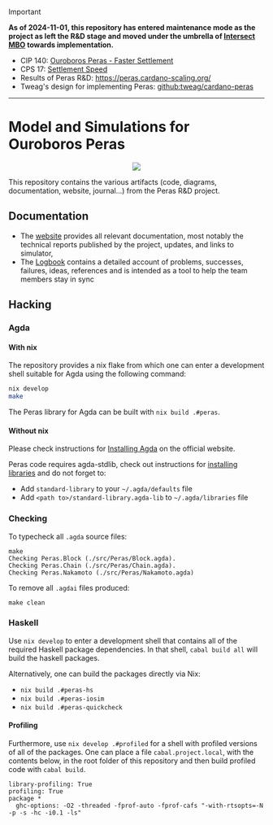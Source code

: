 > [!IMPORTANT]
>
> **As of 2024-11-01, this repository has entered maintenance mode as the project as left the R&D stage and moved under the umbrella of [Intersect MBO](https://www.intersectmbo.org/) towards implementation.**
> - CIP 140: [Ouroboros Peras - Faster Settlement](https://cips.cardano.org/cip/CIP-0140)
> - CPS 17: [Settlement Speed](https://cips.cardano.org/cps/CPS-0017)
> - Results of Peras R&D: https://peras.cardano-scaling.org/
> - Tweag's design for implementing Peras: [github:tweag/cardano-peras](https://github.com/tweag/cardano-peras)

---

# Model and Simulations for Ouroboros Peras

<div align="center">
  <a href="https://github.com/input-output-hk/peras-design/actions/workflows/ci.yaml"><img src="https://github.com/input-output-hk/peras-design/actions/workflows/ci.yaml/badge.svg" /></a>
</div>

This repository contains the various artifacts (code, diagrams, documentation, website, journal...) from the Peras R&D project.

## Documentation

* The [website](https://peras.cardano-scaling.org) provides all relevant documentation, most notably the technical reports published by the project, updates, and links to simulator,
* The [Logbook](Logbook.md) contains a detailed account of problems,
  successes, failures, ideas, references and is intended as a tool to
  help the team members stay in sync

## Hacking

### Agda

#### With nix

The repository provides a nix flake from which one can enter a development shell suitable for Agda using the following command:

```bash
nix develop
make
```

The Peras library for Agda can be built with `nix build .#peras`.

#### Without nix

Please check instructions for [Installing Agda](https://agda.readthedocs.io/en/latest/getting-started/installation.html) on the official website.

Peras code requires agda-stdlib, check out instructions for [installing libraries](https://agda.readthedocs.io/en/latest/tools/package-system.html) and do not forget to:

* Add `standard-library` to your `~/.agda/defaults` file
* Add `<path to>/standard-library.agda-lib` to `~/.agda/libraries` file

### Checking

To typecheck all `.agda` source files:

```
make
Checking Peras.Block (./src/Peras/Block.agda).
Checking Peras.Chain (./src/Peras/Chain.agda).
Checking Peras.Nakamoto (./src/Peras/Nakamoto.agda)
```

To remove all `.agdai` files produced:

```
make clean
```

### Haskell

Use `nix develop` to enter a development shell that contains all of the required Haskell package dependencies. In that shell, `cabal build all` will build the haskell packages.

Alternatively, one can build the packages directly via Nix:
- `nix build .#peras-hs`
- `nix build .#peras-iosim`
- `nix build .#peras-quickcheck`

#### Profiling

Furthermore, use `nix develop .#profiled` for a shell with profiled versions of all of the packages. One can place a file `cabal.project.local`, with the contents below, in the root folder of this repository and then build profiled code with `cabal build`.

```cabal
library-profiling: True
profiling: True
package *
  ghc-options: -O2 -threaded -fprof-auto -fprof-cafs "-with-rtsopts=-N -p -s -hc -i0.1 -ls"
```
